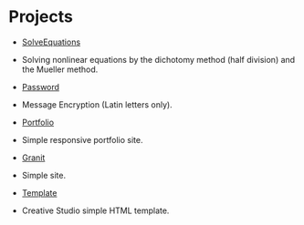 # Projects

* [SolveEquations](https://github.com/abramsa1/projects/tree/master/SolveEquations)
 - Solving nonlinear equations by the dichotomy method (half division) and the Mueller method.

* [Password](https://github.com/abramsa1/projects/tree/master/Password)
 - Message Encryption (Latin letters only).

* [Portfolio](https://github.com/abramsa1/projects/tree/master/Portfolio)
 - Simple responsive portfolio site.

* [Granit](https://github.com/abramsa1/projects/tree/master/Granit)
 - Simple site.

* [Template](https://github.com/abramsa1/projects/tree/master/Template)
 - Creative Studio simple HTML template.
